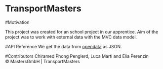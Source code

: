 # TransportMasters

#Motivation

This project was created for an school project in our apprentice. Aim of the project was to work with external data with the MVC data model.

#API Reference
We get the data from <a href="transport.opendata.ch">opendata</a> as JSON.

#Contributors
Chiramed Phong Penglerd, Luca Marti and Elia Perenzin <br>
&copy; MastersGmbH | TransportMasters
